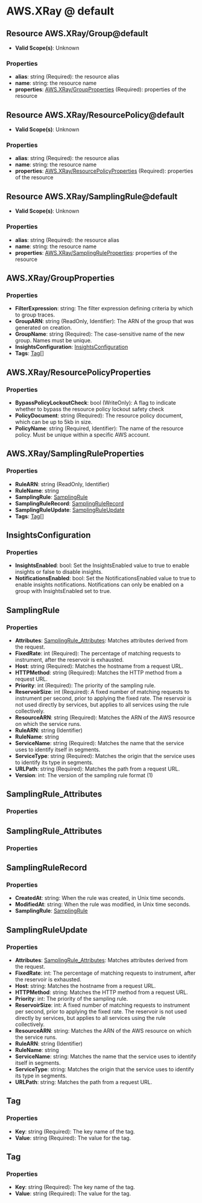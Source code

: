 # AWS.XRay @ default

## Resource AWS.XRay/Group@default
* **Valid Scope(s)**: Unknown
### Properties
* **alias**: string (Required): the resource alias
* **name**: string: the resource name
* **properties**: [AWS.XRay/GroupProperties](#awsxraygroupproperties) (Required): properties of the resource

## Resource AWS.XRay/ResourcePolicy@default
* **Valid Scope(s)**: Unknown
### Properties
* **alias**: string (Required): the resource alias
* **name**: string: the resource name
* **properties**: [AWS.XRay/ResourcePolicyProperties](#awsxrayresourcepolicyproperties) (Required): properties of the resource

## Resource AWS.XRay/SamplingRule@default
* **Valid Scope(s)**: Unknown
### Properties
* **alias**: string (Required): the resource alias
* **name**: string: the resource name
* **properties**: [AWS.XRay/SamplingRuleProperties](#awsxraysamplingruleproperties): properties of the resource

## AWS.XRay/GroupProperties
### Properties
* **FilterExpression**: string: The filter expression defining criteria by which to group traces.
* **GroupARN**: string (ReadOnly, Identifier): The ARN of the group that was generated on creation.
* **GroupName**: string (Required): The case-sensitive name of the new group. Names must be unique.
* **InsightsConfiguration**: [InsightsConfiguration](#insightsconfiguration)
* **Tags**: [Tag](#tag)[]

## AWS.XRay/ResourcePolicyProperties
### Properties
* **BypassPolicyLockoutCheck**: bool (WriteOnly): A flag to indicate whether to bypass the resource policy lockout safety check
* **PolicyDocument**: string (Required): The resource policy document, which can be up to 5kb in size.
* **PolicyName**: string (Required, Identifier): The name of the resource policy. Must be unique within a specific AWS account.

## AWS.XRay/SamplingRuleProperties
### Properties
* **RuleARN**: string (ReadOnly, Identifier)
* **RuleName**: string
* **SamplingRule**: [SamplingRule](#samplingrule)
* **SamplingRuleRecord**: [SamplingRuleRecord](#samplingrulerecord)
* **SamplingRuleUpdate**: [SamplingRuleUpdate](#samplingruleupdate)
* **Tags**: [Tag](#tag)[]

## InsightsConfiguration
### Properties
* **InsightsEnabled**: bool: Set the InsightsEnabled value to true to enable insights or false to disable insights.
* **NotificationsEnabled**: bool: Set the NotificationsEnabled value to true to enable insights notifications. Notifications can only be enabled on a group with InsightsEnabled set to true.

## SamplingRule
### Properties
* **Attributes**: [SamplingRule_Attributes](#samplingruleattributes): Matches attributes derived from the request.
* **FixedRate**: int (Required): The percentage of matching requests to instrument, after the reservoir is exhausted.
* **Host**: string (Required): Matches the hostname from a request URL.
* **HTTPMethod**: string (Required): Matches the HTTP method from a request URL.
* **Priority**: int (Required): The priority of the sampling rule.
* **ReservoirSize**: int (Required): A fixed number of matching requests to instrument per second, prior to applying the fixed rate. The reservoir is not used directly by services, but applies to all services using the rule collectively.
* **ResourceARN**: string (Required): Matches the ARN of the AWS resource on which the service runs.
* **RuleARN**: string (Identifier)
* **RuleName**: string
* **ServiceName**: string (Required): Matches the name that the service uses to identify itself in segments.
* **ServiceType**: string (Required): Matches the origin that the service uses to identify its type in segments.
* **URLPath**: string (Required): Matches the path from a request URL.
* **Version**: int: The version of the sampling rule format (1)

## SamplingRule_Attributes
### Properties

## SamplingRule_Attributes
### Properties

## SamplingRuleRecord
### Properties
* **CreatedAt**: string: When the rule was created, in Unix time seconds.
* **ModifiedAt**: string: When the rule was modified, in Unix time seconds.
* **SamplingRule**: [SamplingRule](#samplingrule)

## SamplingRuleUpdate
### Properties
* **Attributes**: [SamplingRule_Attributes](#samplingruleattributes): Matches attributes derived from the request.
* **FixedRate**: int: The percentage of matching requests to instrument, after the reservoir is exhausted.
* **Host**: string: Matches the hostname from a request URL.
* **HTTPMethod**: string: Matches the HTTP method from a request URL.
* **Priority**: int: The priority of the sampling rule.
* **ReservoirSize**: int: A fixed number of matching requests to instrument per second, prior to applying the fixed rate. The reservoir is not used directly by services, but applies to all services using the rule collectively.
* **ResourceARN**: string: Matches the ARN of the AWS resource on which the service runs.
* **RuleARN**: string (Identifier)
* **RuleName**: string
* **ServiceName**: string: Matches the name that the service uses to identify itself in segments.
* **ServiceType**: string: Matches the origin that the service uses to identify its type in segments.
* **URLPath**: string: Matches the path from a request URL.

## Tag
### Properties
* **Key**: string (Required): The key name of the tag.
* **Value**: string (Required): The value for the tag.

## Tag
### Properties
* **Key**: string (Required): The key name of the tag.
* **Value**: string (Required): The value for the tag.


